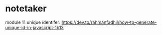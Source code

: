 # notetaker
module 11
unique identifer: https://dev.to/rahmanfadhil/how-to-generate-unique-id-in-javascript-1b13